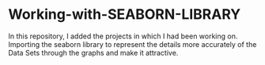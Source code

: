 # Working-with-SEABORN-LIBRARY
In this repository, I added the projects in which I had been working on.  Importing the seaborn library to represent the details more accurately of the Data Sets through the graphs and make it attractive.
